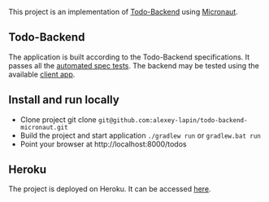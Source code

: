 This project is an implementation of [Todo-Backend](https://todobackend.com/) using [Micronaut](https://micronaut.io/).

## Todo-Backend
The application is built according to the Todo-Backend specifications.
It passes all the [automated spec tests](https://todobackend.com/specs/index.html?https://todo-backend-micronaut.herokuapp.com/todos).
The backend may be tested using the available [client app](http://www.todobackend.com/client/index.html?https://todo-backend-micronaut.herokuapp.com/todos).

## Install and run locally
- Clone project git clone `git@github.com:alexey-lapin/todo-backend-micronaut.git`
- Build the project and start application `./gradlew run` or `gradlew.bat run`
- Point your browser at http://localhost:8000/todos

## Heroku
The project is deployed on Heroku. It can be accessed [here](https://todo-backend-micronaut.herokuapp.com/todos).